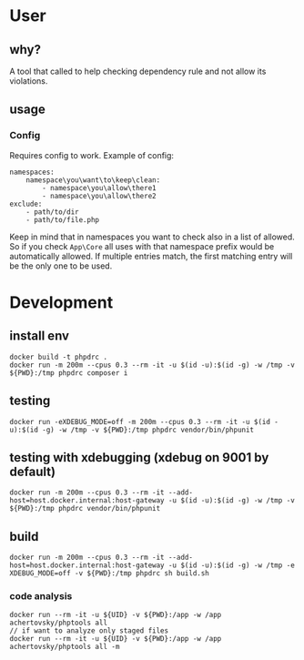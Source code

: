 # User

## why?
A tool that called to help checking dependency rule and not allow its violations.

## usage

### Config
Requires config to work. Example of config:
```
namespaces:
    namespace\you\want\to\keep\clean:
        - namespace\you\allow\there1
        - namespace\you\allow\there2
exclude:
    - path/to/dir
    - path/to/file.php
```
Keep in mind that in namespaces you want to check also in a list of allowed. So if you check `App\Core` all uses with that namespace prefix would be automatically allowed. If multiple entries match, the first matching entry will be the only one to be used.

# Development
## install env
```
docker build -t phpdrc .
docker run -m 200m --cpus 0.3 --rm -it -u $(id -u):$(id -g) -w /tmp -v ${PWD}:/tmp phpdrc composer i
```
## testing
```
docker run -eXDEBUG_MODE=off -m 200m --cpus 0.3 --rm -it -u $(id -u):$(id -g) -w /tmp -v ${PWD}:/tmp phpdrc vendor/bin/phpunit
```

## testing with xdebugging (xdebug on 9001 by default)
```
docker run -m 200m --cpus 0.3 --rm -it --add-host=host.docker.internal:host-gateway -u $(id -u):$(id -g) -w /tmp -v ${PWD}:/tmp phpdrc vendor/bin/phpunit
```

## build
```
docker run -m 200m --cpus 0.3 --rm -it --add-host=host.docker.internal:host-gateway -u $(id -u):$(id -g) -w /tmp -e XDEBUG_MODE=off -v ${PWD}:/tmp phpdrc sh build.sh
```

### code analysis
```
docker run --rm -it -u ${UID} -v ${PWD}:/app -w /app achertovsky/phptools all
// if want to analyze only staged files
docker run --rm -it -u ${UID} -v ${PWD}:/app -w /app achertovsky/phptools all -m
```
